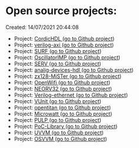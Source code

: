 # Open source projects:
Created: 14/07/2021 20:44:08
- Project: [CordicHDL ](./CordicHDL_doc/README.md) ([go to Github project](https://github.com/qarlosalberto/cordicHDL.git))
- Project: [verilog-axi ](./verilog-axi_doc/README.md) ([go to Github project](https://github.com/alexforencich/verilog-axi.git))
- Project: [SURF ](./SURF_doc/README.md) ([go to Github project](https://github.com/slaclab/surf))
- Project: [OscillatorIMP ](./OscillatorIMP_doc/README.md) ([go to Github project](https://github.com/oscimp/fpga_ip.git))
- Project: [SERV ](./SERV_doc/README.md) ([go to Github project](https://github.com/olofk/serv))
- Project: [analig-devices-hdl ](./analig-devices-hdl_doc/README.md) ([go to Github project](https://github.com/analogdevicesinc/hdl.git))
- Project: [zx128-MiSTer ](./zx128-MiSTer_doc/README.md) ([go to Github project](https://github.com/Kyp069/zx128-MiSTer.git))
- Project: [OpenWifi ](./OpenWifi_doc/README.md) ([go to Github project](https://github.com/open-sdr/openwifi-hw.git))
- Project: [NEORV32 ](./NEORV32_doc/README.md) ([go to Github project](https://github.com/stnolting/neorv32.git))
- Project: [Verilog-ethernet ](./Verilog-ethernet_doc/README.md) ([go to Github project](https://github.com/alexforencich/verilog-ethernet.git))
- Project: [VUnit ](./VUnit_doc/README.md) ([go to Github project](https://github.com/VUnit/vunit.git))
- Project: [opentitan ](./opentitan_doc/README.md) ([go to Github project](https://github.com/lowRISC/opentitan.git))
- Project: [Microwatt ](./Microwatt_doc/README.md) ([go to Github project](https://github.com/antonblanchard/microwatt.git))
- Project: [PULP ](./PULP_doc/README.md) ([go to Github project](https://github.com/pulp-platform/pulp.git))
- Project: [PoC-Library ](./PoC-Library_doc/README.md) ([go to Github project](https://github.com/VLSI-EDA/PoC.git))
- Project: [UVVM ](./UVVM_doc/README.md) ([go to Github project](https://github.com/UVVM/UVVM.git))
- Project: [OSVVM ](./OSVVM_doc/README.md) ([go to Github project](https://github.com/OSVVM/OSVVM.git))

